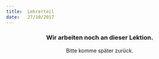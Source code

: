 ```yaml
---
title:  Lehrerteil
date:   27/10/2017
---
```


### <center>Wir arbeiten noch an dieser Lektion.</center>
<center>Bitte komme später zurück.</center>
